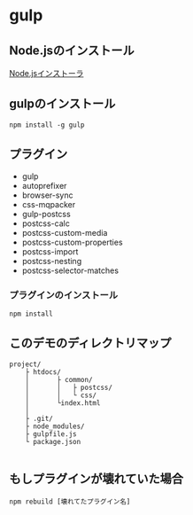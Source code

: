 # gulp

## Node.jsのインストール
[Node.jsインストーラ](https://nodejs.org/ja/)

## gulpのインストール

```
npm install -g gulp
```

## プラグイン

+ gulp
+ autoprefixer
+ browser-sync
+ css-mqpacker
+ gulp-postcss
+ postcss-calc
+ postcss-custom-media
+ postcss-custom-properties
+ postcss-import
+ postcss-nesting
+ postcss-selector-matches


### プラグインのインストール

```
npm install
```


## このデモのディレクトリマップ

```
project/
	├ htdocs/
	│		├ common/
	│		│ 	├ postcss/
	│		│ 	└ css/
	│		└index.html
	│
	├ .git/
	├ node_modules/
	├ gulpfile.js
	└ package.json
  
```


## もしプラグインが壊れていた場合

```
npm rebuild [壊れてたプラグイン名]
```

